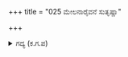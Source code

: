 +++
title = "025 ಮೇಲನಾರೈವನೆ ಸುತೃಷ್ಣಾ"

+++

<details><summary>ಗದ್ಯ (ಕ.ಗ.ಪ) </summary>

25. ಬಾಯಾರಿದವನು, ಕಾಮುಕನು, ಮೃಗಯಾವ್ಯಸನವುಳ್ಳವನು, ಜೂಜಿನ ಹಣಕ್ಕೆ ಆಸೆ ಪಡುವವನು ತಾಳ್ಮೆಯಿಂದ ಇರುವನೆ ? ಜನಮೇಜಯನೇ ಕೇಳು. ಅರ್ಜುನನು ಕೊಳದ ವಿಷಜಲವನ್ನು ಕುಡಿದು ದಡಕ್ಕೇರುತ್ತಲೇ ಮೈಮರೆದು ನೆಲಕ್ಕೆ ಬಿದ್ದನು.
</details>
